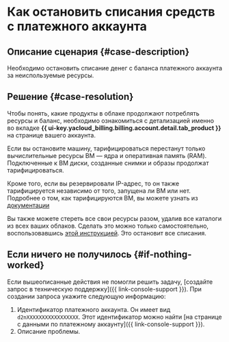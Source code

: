 # Как остановить списания средств с платежного аккаунта


## Описание сценария {#case-description}

Необходимо остановить списание денег с баланса платежного аккаунта за неиспользуемые ресурсы.

## Решение {#case-resolution}

Чтобы понять, какие продукты в облаке продолжают потреблять ресурсы и баланс, необходимо ознакомиться с детализацией именно во вкладке **{{ ui-key.yacloud_billing.billing.account.detail.tab_product }}** на странице вашего аккаунта.

Если вы остановите машину, тарифицироваться перестанут только вычислительные ресурсы ВМ — ядра и оперативная память (RAM).
Подключенные к ВМ диски, созданные снимки и образы продолжат тарифицироваться.

Кроме того, если вы резервировали IP-адрес, то он также тарифицируется независимо от того, запущена ли ВМ или нет. Подробнее о том, как тарифицируются ВМ, вы можете узнать из [документации](../../../compute/pricing.md)

Вы также можете стереть все свои ресурсы разом, удалив все каталоги из всех ваших облаков. Сделать это можно только самостоятельно, воспользовавшись [этой инструкцией](../../../resource-manager/operations/folder/delete.md). Это остановит все списания.

## Если ничего не получилось {#if-nothing-worked}

Если вышеописанные действия не помогли решить задачу, [создайте запрос в техническую поддержку]({{ link-console-support }}). При создании запроса укажите следующую информацию:

1. Идентификатор платежного аккаунта. Он имеет вид `d2nXXXXXXXXXXXXXXXXX`. Этот идентификатор можно найти [на странице с данными по платежному аккаунту]({{ link-console-support }}).
1. Описание проблемы.
